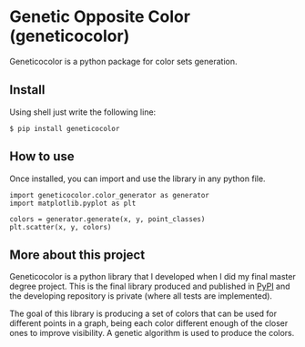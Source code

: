 # Genetic Opposite Color (geneticocolor)

Geneticocolor is a python package for color sets generation.

## Install
Using shell just write the following line:
```
$ pip install geneticocolor
```
## How to use
Once installed, you can import and use the library in any python file.
```
import geneticocolor.color_generator as generator
import matplotlib.pyplot as plt

colors = generator.generate(x, y, point_classes)
plt.scatter(x, y, colors)

```
## More about this project

Geneticocolor is a python library that I developed when I did my final master degree project. This is the final library produced and published in [PyPI](https://pypi.org/project/geneticocolor/) and the developing repository is private (where all tests are implemented).

The goal of this library is producing a set of colors that can be used for different points in a graph, being each color different enough of the closer ones to improve visibility. A genetic algorithm is used to produce the colors.
